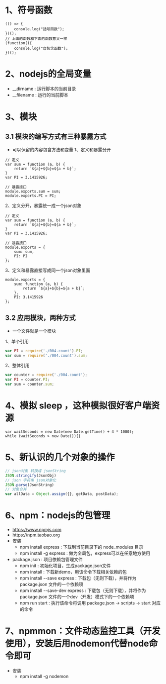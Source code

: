 # 1、符号函数

```
(() => {
    console.log("括号函数");
})();
// 上面的函数和下面的函数意义一样
(function(){
    console.log("自包含函数");
})();
```

# 2、nodejs的全局变量
- __dirname : 运行脚本的当前目录
- __filename : 运行的当前脚本

# 3、模块
## 3.1 模块的编写方式有三种暴露方式
- 可以保留的内容包含方法和变量
1、定义和暴露分开
```
// 定义
var sum = function (a, b) {
    return `${a}+${b}=${a + b}`;
}
var PI = 3.1415926;

// 暴露接口
module.exports.sum = sum;
module.exports.PI = PI;
```

2、定义分开，暴露统一成一个json对象
```
// 定义
var sum = function (a, b) {
    return `${a}+${b}=${a + b}`;
}
var PI = 3.1415926;

// 暴露接口
module.exports = {
    sum: sum,
    PI: PI
};
```

3、定义和暴露直接写成同一个json对象里面
```
module.exports = {
    sum: function (a, b) {
        return `${a}+${b}=${a + b}`;
    },
    PI: 3.1415926
};
```

## 3.2 应用模块，两种方式
- 一个文件就是一个模块

1、单个引用
```js
var PI = require('./004.count').PI;
var sum = require('./004.count').sum;

```
2、整体引用
```js
var counter = require('./004.count');
var PI = counter.PI;
var sum = counter.sum;

```

# 4、模拟 sleep ，这种模拟很好客户端资源
```
var waitSeconds = new Date(new Date.getTime() + 4 * 1000);
while (waitSeconds > new Date()){}
```

# 5、新认识的几个对象的操作
```javascript
// json对象 转换成 jsonString
JSON.stringify(JsonObj)
// json 字符串 json对象化
JSON.parse(JsonString)
// 对象合并
var allData = Object.assign({}, getData, postData);
```

# 6、npm：nodejs的包管理
- https://www.npmjs.com
- https://npm.taobao.org
- 安装
  - npm install express : 下载到当前目录下的 node_modules 目录
  - npm install -g express : 做为全局包，express可以在任意地方使用
- package.json : 项目依赖包管理文件
  - npm init : 初始化项目，生成package.json文件
  - npm install : 下载新demo，用该命令下载相关依赖的包
  - npm install --save express : 下载包（无则下载），并将作为package.json 文件的一个依赖项
  - npm install --save-dev express : 下载包（无则下载），并将作为package.json 文件的一个dev（开发）模式下的一个依赖项
  - npm run start : 执行该命令将调用 package.json -> scripts -> start 对应的命令
  
  
# 7、npmmon：文件动态监控工具（开发使用），安装后用nodemon代替node命令即可
- 安装
  - npm install -g nodemon
